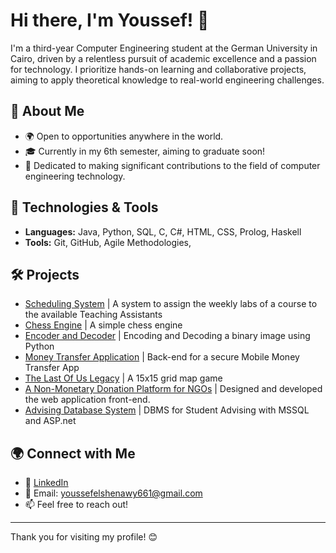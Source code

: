 # Hi there, I'm Youssef! 👋

I'm a third-year Computer Engineering student at the German University in Cairo, driven by a relentless pursuit of academic excellence and a passion for technology. I prioritize hands-on learning and collaborative projects, aiming to apply theoretical knowledge to real-world engineering challenges.

## 🚀 About Me
- 🌍 Open to opportunities anywhere in the world.
- 🎓 Currently in my 6th semester, aiming to graduate soon!
- 🤝 Dedicated to making significant contributions to the field of computer engineering technology.

## 🔧 Technologies & Tools
- **Languages:** Java, Python, SQL, C, C#, HTML, CSS, Prolog, Haskell
- **Tools:** Git, GitHub, Agile Methodologies,

## 🛠 Projects
- [Scheduling System](https://github.com/youssefelshenawy/Chess-Engine.git) | A system to assign the weekly labs of a course to the available Teaching Assistants
- [Chess Engine](https://github.com/youssefelshenawy/Chess-Engine.git) | A simple chess engine
- [Encoder and Decoder](https://colab.research.google.com/drive/1nnOMwXSue5pvFY9Eu9NF7n2s3PJZ6YHd?usp=sharing) | Encoding and Decoding a binary image using Python
- [Money Transfer Application](https://github.com/Abdelrahman034/MoneyTransfer.git) | Back-end for a secure Mobile Money Transfer App
- [The Last Of Us Legacy](https://github.com/youssefelshenawy/The_last_of_us.git) | A 15x15 grid map game
- [A Non-Monetary Donation Platform for NGOs](https://github.com/AhmedHawater2003/AY-Haga.git) | Designed and developed the web application front-end.
- [Advising Database System](https://github.com/youssefelshenawy/Advising-Database-System.git) | DBMS for Student Advising with MSSQL and ASP.net



## 🌍 Connect with Me
- 💼 [LinkedIn](https://www.linkedin.com/in/youssef-elshenawy/)
- 📧 Email: [youssefelshenawy661@gmail.com](mailto:youssefelshenawy661@gmail.com)
- 📫 Feel free to reach out!


---

Thank you for visiting my profile! 😊
